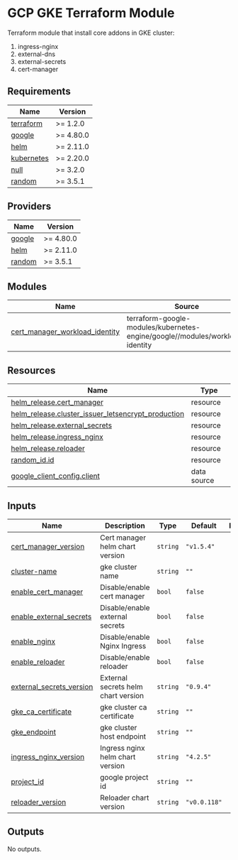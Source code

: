 # GCP GKE Terraform Module

Terraform module that install core addons in GKE cluster:

1. ingress-nginx
2. external-dns
3. external-secrets
4. cert-manager


## Requirements

| Name | Version |
|------|---------|
| <a name="requirement_terraform"></a> [terraform](#requirement\_terraform) | >= 1.2.0 |
| <a name="requirement_google"></a> [google](#requirement\_google) | >= 4.80.0 |
| <a name="requirement_helm"></a> [helm](#requirement\_helm) | >= 2.11.0 |
| <a name="requirement_kubernetes"></a> [kubernetes](#requirement\_kubernetes) | >= 2.20.0 |
| <a name="requirement_null"></a> [null](#requirement\_null) | >= 3.2.0 |
| <a name="requirement_random"></a> [random](#requirement\_random) | >= 3.5.1 |

## Providers

| Name | Version |
|------|---------|
| <a name="provider_google"></a> [google](#provider\_google) | >= 4.80.0 |
| <a name="provider_helm"></a> [helm](#provider\_helm) | >= 2.11.0 |
| <a name="provider_random"></a> [random](#provider\_random) | >= 3.5.1 |

## Modules

| Name | Source | Version |
|------|--------|---------|
| <a name="module_cert_manager_workload_identity"></a> [cert\_manager\_workload\_identity](#module\_cert\_manager\_workload\_identity) | terraform-google-modules/kubernetes-engine/google//modules/workload-identity | ~> 27.0.0 |

## Resources

| Name | Type |
|------|------|
| [helm_release.cert_manager](https://registry.terraform.io/providers/hashicorp/helm/latest/docs/resources/release) | resource |
| [helm_release.cluster_issuer_letsencrypt_production](https://registry.terraform.io/providers/hashicorp/helm/latest/docs/resources/release) | resource |
| [helm_release.external_secrets](https://registry.terraform.io/providers/hashicorp/helm/latest/docs/resources/release) | resource |
| [helm_release.ingress_nginx](https://registry.terraform.io/providers/hashicorp/helm/latest/docs/resources/release) | resource |
| [helm_release.reloader](https://registry.terraform.io/providers/hashicorp/helm/latest/docs/resources/release) | resource |
| [random_id.id](https://registry.terraform.io/providers/hashicorp/random/latest/docs/resources/id) | resource |
| [google_client_config.client](https://registry.terraform.io/providers/hashicorp/google/latest/docs/data-sources/client_config) | data source |

## Inputs

| Name | Description | Type | Default | Required |
|------|-------------|------|---------|:--------:|
| <a name="input_cert_manager_version"></a> [cert\_manager\_version](#input\_cert\_manager\_version) | Cert manager helm chart version | `string` | `"v1.5.4"` | no |
| <a name="input_cluster-name"></a> [cluster-name](#input\_cluster-name) | gke cluster name | `string` | `""` | no |
| <a name="input_enable_cert_manager"></a> [enable\_cert\_manager](#input\_enable\_cert\_manager) | Disable/enable cert manager | `bool` | `false` | no |
| <a name="input_enable_external_secrets"></a> [enable\_external\_secrets](#input\_enable\_external\_secrets) | Disable/enable external secrets | `bool` | `false` | no |
| <a name="input_enable_nginx"></a> [enable\_nginx](#input\_enable\_nginx) | Disable/enable Nginx Ingress | `bool` | `false` | no |
| <a name="input_enable_reloader"></a> [enable\_reloader](#input\_enable\_reloader) | Disable/enable reloader | `bool` | `false` | no |
| <a name="input_external_secrets_version"></a> [external\_secrets\_version](#input\_external\_secrets\_version) | External secrets helm chart version | `string` | `"0.9.4"` | no |
| <a name="input_gke_ca_certificate"></a> [gke\_ca\_certificate](#input\_gke\_ca\_certificate) | gke cluster ca certificate | `string` | `""` | no |
| <a name="input_gke_endpoint"></a> [gke\_endpoint](#input\_gke\_endpoint) | gke cluster host endpoint | `string` | `""` | no |
| <a name="input_ingress_nginx_version"></a> [ingress\_nginx\_version](#input\_ingress\_nginx\_version) | Ingress nginx helm chart version | `string` | `"4.2.5"` | no |
| <a name="input_project_id"></a> [project\_id](#input\_project\_id) | google project id | `string` | `""` | no |
| <a name="input_reloader_version"></a> [reloader\_version](#input\_reloader\_version) | Reloader chart version | `string` | `"v0.0.118"` | no |

## Outputs

No outputs.
